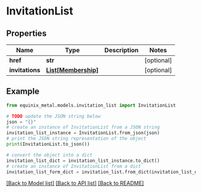 # InvitationList


## Properties

Name | Type | Description | Notes
------------ | ------------- | ------------- | -------------
**href** | **str** |  | [optional] 
**invitations** | [**List[Membership]**](Membership.md) |  | [optional] 

## Example

```python
from equinix_metal.models.invitation_list import InvitationList

# TODO update the JSON string below
json = "{}"
# create an instance of InvitationList from a JSON string
invitation_list_instance = InvitationList.from_json(json)
# print the JSON string representation of the object
print(InvitationList.to_json())

# convert the object into a dict
invitation_list_dict = invitation_list_instance.to_dict()
# create an instance of InvitationList from a dict
invitation_list_form_dict = invitation_list.from_dict(invitation_list_dict)
```
[[Back to Model list]](../README.md#documentation-for-models) [[Back to API list]](../README.md#documentation-for-api-endpoints) [[Back to README]](../README.md)


